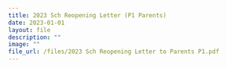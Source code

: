 ```yaml
---
title: 2023 Sch Reopening Letter (P1 Parents)
date: 2023-01-01
layout: file
description: ""
image: ""
file_url: /files/2023 Sch Reopening Letter to Parents P1.pdf
---
```



